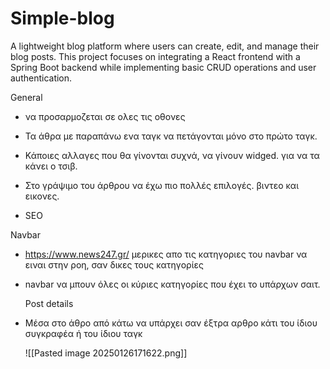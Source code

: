 # Simple-blog

A lightweight blog platform where users can create, edit, and manage their blog posts. This project focuses on integrating a React frontend with a Spring Boot backend while implementing basic CRUD operations and user authentication.

General

- να προσαρμοζεται σε ολες τις οθονες
- Τα άθρα με παραπάνω ενα ταγκ να πετάγονται μόνο στο πρώτο ταγκ.

- Κάποιες αλλαγες που θα γίνονται συχνά, να γίνουν widged. για να τα κάνει ο τσιβ.
- Στο γράψιμο του άρθρου να έχω πιο πολλές επιλογές. βιντεο και εικονες.
- SEO

Navbar

- https://www.news247.gr/ μερικες απο τις κατηγοριες του navbar να ειναι στην ροη, σαν δικες τους κατηγορίες
- navbar να μπουν όλες οι κύριες κατηγορίες που έχει το υπάρχων σαιτ.

  Post details

- Μέσα στο άθρο από κάτω να υπάρχει σαν έξτρα αρθρο κάτι του ίδιου συγκραφέα ή του ίδιου ταγκ

  ![[Pasted image 20250126171622.png]]
